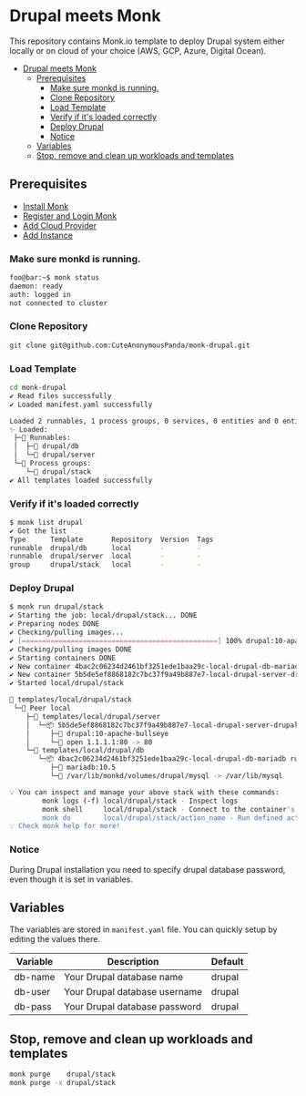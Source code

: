 # Drupal meets Monk

This repository contains Monk.io template to deploy Drupal system either locally or on cloud of your choice (AWS, GCP, Azure, Digital Ocean).

- [Drupal meets Monk](#drupal-meets-monk)
  - [Prerequisites](#prerequisites)
    - [Make sure monkd is running.](#make-sure-monkd-is-running)
    - [Clone Repository](#clone-repository)
    - [Load Template](#load-template)
    - [Verify if it's loaded correctly](#verify-if-its-loaded-correctly)
    - [Deploy Drupal](#deploy-drupal)
    - [Notice](#notice)
  - [Variables](#variables)
  - [Stop, remove and clean up workloads and templates](#stop-remove-and-clean-up-workloads-and-templates)

## Prerequisites

- [Install Monk](https://docs.monk.io/docs/get-monk)
- [Register and Login Monk](https://docs.monk.io/docs/acc-and-auth)
- [Add Cloud Provider](https://docs.monk.io/docs/cloud-provider)
- [Add Instance](https://docs.monk.io/docs/multi-cloud)

### Make sure monkd is running.

```bash
foo@bar:~$ monk status
daemon: ready
auth: logged in
not connected to cluster
```

### Clone Repository

```bash
git clone git@github.com:CuteAnonymousPanda/monk-drupal.git
```

### Load Template

```bash
cd monk-drupal
✔ Read files successfully
✔ Loaded manifest.yaml successfully

Loaded 2 runnables, 1 process groups, 0 services, 0 entities and 0 entity instances
✨ Loaded:
 ├─🔩 Runnables:
 │  ├─🧩 drupal/db
 │  └─🧩 drupal/server
 └─🔗 Process groups:
    └─🧩 drupal/stack
✔ All templates loaded successfully
```

### Verify if it's loaded correctly

```bash
$ monk list drupal
✔ Got the list
Type      Template       Repository  Version  Tags
runnable  drupal/db      local       -        -
runnable  drupal/server  local       -        -
group     drupal/stack   local       -        -
```

### Deploy Drupal

```bash
$ monk run drupal/stack
✔ Starting the job: local/drupal/stack... DONE
✔ Preparing nodes DONE
✔ Checking/pulling images...
✔ [================================================] 100% drupal:10-apache-bullseye local
✔ Checking/pulling images DONE
✔ Starting containers DONE
✔ New container 4bac2c06234d2461bf3251ede1baa29c-local-drupal-db-mariadb created DONE
✔ New container 5b5de5ef8868182c7bc37f9a49b887e7-local-drupal-server-drupal created DONE
✔ Started local/drupal/stack

🔩 templates/local/drupal/stack
 └─🧊 Peer local
    ├─🔩 templates/local/drupal/server
    │  └─📦 5b5de5ef8868182c7bc37f9a49b887e7-local-drupal-server-drupal running
    │     ├─🧩 drupal:10-apache-bullseye
    │     └─🔌 open 1.1.1.1:80 -> 80
    └─🔩 templates/local/drupal/db
       └─📦 4bac2c06234d2461bf3251ede1baa29c-local-drupal-db-mariadb running
          ├─🧩 mariadb:10.5
          └─💾 /var/lib/monkd/volumes/drupal/mysql -> /var/lib/mysql

💡 You can inspect and manage your above stack with these commands:
        monk logs (-f) local/drupal/stack - Inspect logs
        monk shell     local/drupal/stack - Connect to the container's shell
        monk do        local/drupal/stack/action_name - Run defined action (if exists)
💡 Check monk help for more!
```

### Notice

During Drupal installation you need to specify drupal database password, even though it is set in variables.

## Variables

The variables are stored in `manifest.yaml` file.
You can quickly setup by editing the values there.

| Variable | Description                   | Default |
| -------- | ----------------------------- | ------- |
| db-name  | Your Drupal database name     | drupal  |
| db-user  | Your Drupal database username | drupal  |
| db-pass  | Your Drupal database password | drupal  |

## Stop, remove and clean up workloads and templates

```bash
monk purge    drupal/stack
monk purge -x drupal/stack
```
